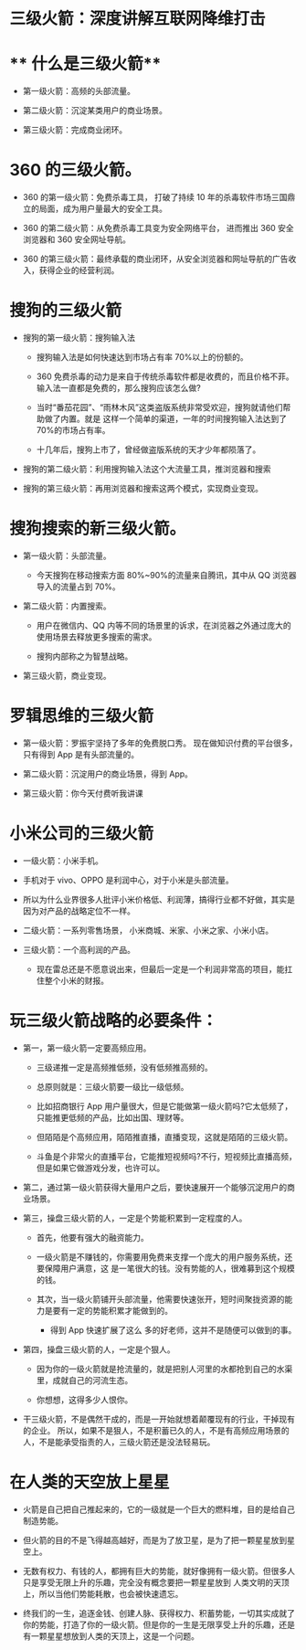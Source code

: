 # 三级火箭：深度讲解互联网降维打击

# ** 什么是三级火箭**

- 第一级火箭：高频的头部流量。

- 第二级火箭：沉淀某类用户的商业场景。

- 第三级火箭：完成商业闭环。

# 360 的三级火箭。

- 360 的第一级火箭：免费杀毒工具， 打破了持续 10 年的杀毒软件市场三国鼎立的局面，成为用户量最大的安全工具。

- 360 的第二级火箭：从免费杀毒工具变为安全网络平台， 进而推出 360 安全浏览器和 360 安全网址导航。

- 360 的第三级火箭：最终承载的商业闭环，从安全浏览器和网址导航的广告收入，获得企业的经营利润。

# 搜狗的三级火箭

- 搜狗的第一级火箭：搜狗输入法

  - 搜狗输入法是如何快速达到市场占有率 70%以上的份额的。

  - 360 免费杀毒的动力是来自于传统杀毒软件都是收费的，而且价格不菲。输入法一直都是免费的，那么搜狗应该怎么做?

  - 当时“番茄花园”、“雨林木风”这类盗版系统非常受欢迎，搜狗就请他们帮助做了内置。就是 这样一个简单的渠道，一年的时间搜狗输入法达到了 70%的市场占有率。

  - 十几年后，搜狗上市了，曾经做盗版系统的天才少年都陨落了。

- 搜狗的第二级火箭：利用搜狗输入法这个大流量工具，推浏览器和搜索

- 搜狗的第三级火箭：再用浏览器和搜索这两个模式，实现商业变现。

# 搜狗搜索的新三级火箭。

- 第一级火箭：头部流量。

  - 今天搜狗在移动搜索方面 80%~90%的流量来自腾讯，其中从 QQ 浏览器导入的流量占到 70%。

- 第二级火箭：内置搜索。

  - 用户在微信内、QQ 内等不同的场景里的诉求，在浏览器之外通过庞大的使用场景去释放更多搜索的需求。

  - 搜狗内部称之为智慧战略。

- 第三级火箭，商业变现。

# 罗辑思维的三级火箭

- 第一级火箭：罗振宇坚持了多年的免费脱口秀。 现在做知识付费的平台很多，只有得到 App 是有头部流量的。

- 第二级火箭：沉淀用户的商业场景，得到 App。

- 第三级火箭：你今天付费听我讲课

# 小米公司的三级火箭

- 一级火箭：小米手机。

- 手机对于 vivo、OPPO 是利润中心，对于小米是头部流量。

- 所以为什么业界很多人批评小米价格低、利润薄，搞得行业都不好做，其实是因为对产品的战略定位不一样。

- 二级火箭：一系列零售场景， 小米商城、米家、小米之家、小米小店。

- 三级火箭：一个高利润的产品。
  - 现在雷总还是不愿意说出来，但最后一定是一个利润非常高的项目，能扛住整个小米的财报。

# 玩三级火箭战略的必要条件：

- 第一，第一级火箭一定要高频应用。

  - 三级递推一定是高频推低频，没有低频推高频的。

  - 总原则就是：三级火箭要一级比一级低频。

  - 比如招商银行 App 用户量很大，但是它能做第一级火箭吗?它太低频了，只能推更低频的产品，比如出国、理财等。

  - 但陌陌是个高频应用，陌陌推直播，直播变现，这就是陌陌的三级火箭。

  - 斗鱼是个非常火的直播平台，它能推短视频吗?不行，短视频比直播高频，但是如果它做游戏分发，也许可以。

- 第二，通过第一级火箭获得大量用户之后，要快速展开一个能够沉淀用户的商业场景。

- 第三，操盘三级火箭的人，一定是个势能积累到一定程度的人。

  - 首先，他要有强大的融资能力。
  - 一级火箭是不赚钱的，你需要用免费来支撑一个庞大的用户服务系统，还要保障用户满意，这 是一笔很大的钱。没有势能的人，很难募到这个规模的钱。

  - 其次，当一级火箭铺开头部流量，他需要快速张开，短时间聚拢资源的能力是要有一定的势能积累才能做到的。
    - 得到 App 快速扩展了这么 多的好老师，这并不是随便可以做到的事。

- 第四，操盘三级火箭的人，一定是个狠人。

  - 因为你的一级火箭就是抢流量的，就是把别人河里的水都抢到自己的水渠里，成就自己的河流生态。

  - 你想想，这得多少人恨你。

- 干三级火箭，不是偶然干成的，而是一开始就想着颠覆现有的行业，干掉现有的企业。 所以，如果不是狠人，不是积蓄已久的人，不是有高频应用场景的人，不是能承受指责的人，三级火箭还是没法轻易玩。

# 在人类的天空放上星星

- 火箭是自己把自己推起来的，它的一级就是一个巨大的燃料堆，目的是给自己制造势能。

- 但火箭的目的不是飞得越高越好，而是为了放卫星，是为了把一颗星星放到星空上。

- 无数有权力、有钱的人，都拥有巨大的势能，就好像拥有一级火箭。但很多人只是享受无限上升的乐趣，完全没有概念要把一颗星星放到 人类文明的天顶上，所以当他们势能耗散，也会被快速遗忘。

- 终我们的一生，追逐金钱、创建人脉、获得权力、积蓄势能，一切其实成就了你的势能，打造了你的一级火箭。但是你的一生是无限享受上升的乐趣，还是有一颗星星想放到人类的天顶上，这是一个问题。
